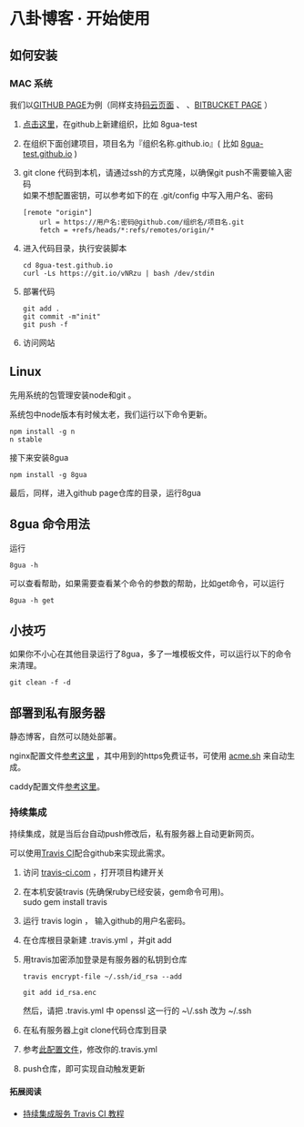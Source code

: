 # 八卦博客 · 开始使用
## 如何安装

### MAC 系统

我们以[GITHUB PAGE](https://pages.github.com)为例（同样支持[码云页面](http://git.mydoc.io/?t=154714) 、 、[BITBUCKET PAGE](https://pages.bitbucket.io) ）

1.  [点击这里](https://github.com/organizations/new)，在github上新建组织，比如 8gua-test
    
2.  在组织下面创建项目，项目名为『组织名称.github.io』( 比如 [8gua-test.github.io](http://8gua-test.github.io) )
    
3.  git clone 代码到本机，请通过ssh的方式克隆，以确保git push不需要输入密码  
    如果不想配置密钥，可以参考如下的在 .git/config 中写入用户名、密码
    
    ```
    [remote "origin"] 
        url = https://用户名:密码@github.com/组织名/项目名.git
        fetch = +refs/heads/*:refs/remotes/origin/* 
    ```
4.  进入代码目录，执行安装脚本
    
    ```
    cd 8gua-test.github.io  
    curl -Ls https://git.io/vNRzu | bash /dev/stdin 
    ```
5.  部署代码
    
    ```
    git add . 
    git commit -m"init"
    git push -f 
    ```
6.  访问网站

## Linux  

先用系统的包管理安装node和git 。

系统包中node版本有时候太老，我们运行以下命令更新。

```
npm install -g n
n stable 
```

接下来安装8gua

```
npm install -g 8gua 
```

最后，同样，进入github page仓库的目录，运行8gua

## 8gua 命令用法

运行

```
8gua -h 
```

可以查看帮助，如果需要查看某个命令的参数的帮助，比如get命令，可以运行

```
8gua -h get 
```

## 小技巧

如果你不小心在其他目录运行了8gua，多了一堆模板文件，可以运行以下的命令来清理。

```
git clean -f -d 
```

## 部署到私有服务器

静态博客，自然可以随处部署。

nginx配置文件[参考这里](https://gitee.com/u8gua/tool/blob/master/nginx.8gua.conf) ，其中用到的https免费证书，可使用 [acme.sh](https://github.com/Neilpang/acme.sh/wiki/%E8%AF%B4%E6%98%8E) 来自动生成。

caddy配置文件[参考这里](https://gitee.com/u8gua/tool/blob/master/Caddyfile)。

### 持续集成

持续集成，就是当后台自动push修改后，私有服务器上自动更新网页。

可以使用[Travis CI](https://travis-ci.org/)配合github来实现此需求。

1.  访问 [travis-ci.com](https://travis-ci.com/) ，打开项目构建开关
    
2.  在本机安装travis (先确保ruby已经安装，gem命令可用)。  
    sudo gem install travis
    
3.  运行 travis login ， 输入github的用户名密码。
    
4.  在仓库根目录新建 .travis.yml ，并git add
    
5.  用travis加密添加登录是有服务器的私钥到仓库
    
    `travis encrypt-file ~/.ssh/id_rsa --add`
    
    `git add id_rsa.enc`
    
    然后，请把 .travis.yml 中 openssl 这一行的 ~\\/.ssh 改为 ~/.ssh
    
6.  在私有服务器上git clone代码仓库到目录
    
7.  参考[此配置文件](https://gitee.com/u8gua/tool/blob/master/.travis.yml)，修改你的.travis.yml
    
8.  push仓库，即可实现自动触发更新
    

#### 拓展阅读

*   [持续集成服务 Travis CI 教程](http://www.ruanyifeng.com/blog/2017/12/travis_ci_tutorial.html)
